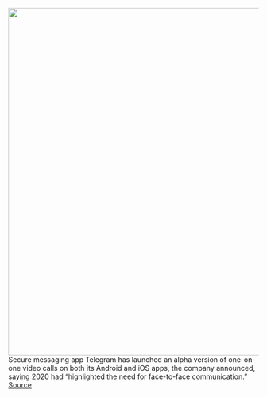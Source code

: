 <img src='https://cdn.vox-cdn.com/thumbor/BfzXobfuSGeFHEJg7KhvM8f9XzA=/0x0:2040x1360/1200x800/filters:focal(857x517:1183x843)/cdn.vox-cdn.com/uploads/chorus_image/image/67209648/acastro_180417_1777_telegram_0004.0.jpg' width='700px' /><br/>
Secure messaging app Telegram has launched an alpha version of one-on-one video calls on both its Android and iOS apps, the company announced, saying 2020 had “highlighted the need for face-to-face communication.”
<a href='https://www.theverge.com/2020/8/15/21370420/telegram-video-calls-os-android'> Source <a/>